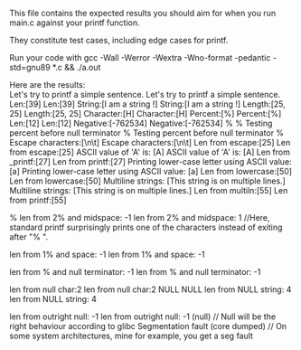 This file contains the expected results you should aim for when you run main.c against your printf function.  

They constitute test cases, including edge cases for printf.  

Run your code with  gcc -Wall -Werror -Wextra -Wno-format -pedantic -std=gnu89 *.c && ./a.out  

Here are the results:  
Let's try to printf a simple sentence.
Let's try to printf a simple sentence.
Len:[39]
Len:[39]
String:[I am a string !]
String:[I am a string !]
Length:[25, 25]
Length:[25, 25]
Character:[H]
Character:[H]
Percent:[%]
Percent:[%]
Len:[12]
Len:[12]
Negative:[-762534]
Negative:[-762534]
%
%
Testing percent before null terminator %
Testing percent before null terminator %
Escape characters:[\n\t]
Escape characters:[\n\t]
Len from escape:[25]
Len from escape:[25]
ASCII value of 'A' is: [A]
ASCII value of 'A' is: [A]
Len from _printf:[27]
Len from printf:[27]
Printing lower-case letter using ASCII value: [a]
Printing lower-case letter using ASCII value: [a]
Len from lowercase:[50]
Len from lowercase:[50]
Multiline strings:
[This string is
on multiple lines.]
Multiline strings:
[This string is
on multiple lines.]
Len from multiln:[55]
Len from printf:[55]

%
len from 2% and midspace: -1 
len from 2% and midspace: 1 //Here, standard printf surprisingly prints one of the characters instead of exiting after "% ".


len from 1% and space: -1
len from 1% and space: -1


len from % and null terminator: -1
len from % and null terminator: -1


len from null char:2
len from null char:2
NULL
NULL
len from NULL string: 4
len from NULL string: 4


len from outright null: -1
len from outright null: -1
(null) // Null will be the right behaviour according to glibc
Segmentation fault (core dumped) // On some system architectures, mine for example, you get a seg fault 


